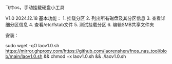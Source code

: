 飞牛os，手动挂载硬盘小工具

V1.0  2024.12.18 基本功能：
              1. 挂载分区
              2. 列出所有磁盘及其分区信息
              3. 查看详细分区信息
              4. 查看/etc/fstab文件
              5. 测试挂载分区
              6. 编辑SMB共享文件夹



安装：

sudo wget -qO laov1.0.sh https://mirror.ghproxy.com/https://github.com/laorenshen/fnos_nas_tool/blob/main/laov1.0.sh && chmod +x laov1.0.sh && ./laov1.0.sh



